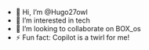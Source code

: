 - 👋 Hi, I’m @Hugo27owl
- 👀 I’m interested in tech
- 💞️ I’m looking to collaborate on BOX_os
- ⚡ Fun fact: Copilot is a twirl for me!

